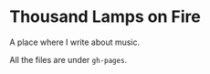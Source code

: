 Thousand Lamps on Fire
======================

A place where I write about music.

All the files are under `gh-pages`.
